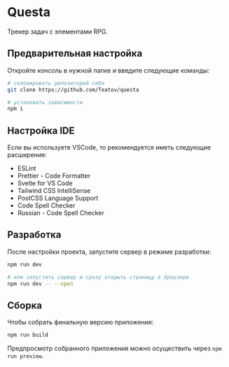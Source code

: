 # Questa

Трекер задач с элементами RPG.

## Предварительная настройка

Откройте консоль в нужной папке и введите следующие команды:

```bash
# склонировать репозиторий себе
git clone https://github.com/Teatov/questa

# установить зависимости
npm i
```

## Настройка IDE

Если вы используете VSCode, то рекомендуется иметь следующие расширения:

- ESLint
- Prettier - Code Formatter
- Svelte for VS Code
- Tailwind CSS IntelliSense
- PostCSS Language Support
- Code Spell Checker
- Russian - Code Spell Checker

## Разработка

После настройки проекта, запустите сервер в режиме разработки:

```bash
npm run dev

# или запустить сервер и сразу открыть страницу в браузере
npm run dev -- --open
```

## Сборка

Чтобы собрать финальную версию приложения:

```bash
npm run build
```

Предпросмотр собранного приложения можно осуществить через `npm run preview`.
